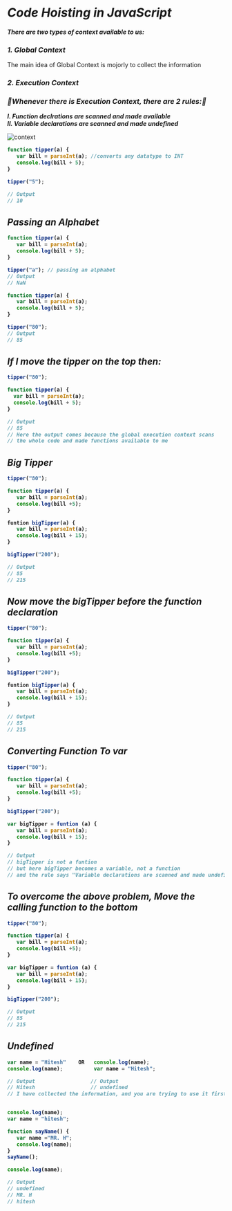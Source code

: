 # _Code Hoisting in JavaScript_
**_There are two types of context available to us:_**
### _1. Global Context_
The main idea of Global Context is mojorly to collect the information
### _2. Execution Context_
### _**📌Whenever there is Execution Context, there are 2 rules:📌**_ <br>
**_I. Function declrations are scanned and made available_** <br>
**_II. Variable declarations are scanned and made undefined_**

![context](https://user-images.githubusercontent.com/91872149/216778717-a4037545-47d5-48ec-bdd8-f8d98ab4e4fb.png)

<b>

```javascript
function tipper(a) {
   var bill = parseInt(a); //converts any datatype to INT
   console.log(bill + 5);
}

tipper("5");

// Output
// 10
```

## _Passing an Alphabet_

```javascript
function tipper(a) {
   var bill = parseInt(a);
   console.log(bill + 5);
}

tipper("a"); // passing an alphabet
// Output
// NaN
```

```javascript
function tipper(a) {
   var bill = parseInt(a);
   console.log(bill + 5);
}

tipper("80");
// Output
// 85
```

## _If I move the tipper on the top then:_

```javascript
tipper("80");

function tipper(a) {
  var bill = parseInt(a);
  console.log(bill + 5);
}

// Output
// 85
// Here the output comes because the global execution context scans 
// the whole code and made functions available to me
```

## _Big Tipper_

```javascript
tipper("80");

function tipper(a) {
   var bill = parseInt(a);
   console.log(bill +5);
}

funtion bigTipper(a) {
   var bill = parseInt(a);
   console.log(bill + 15);
}

bigTipper("200");

// Output
// 85
// 215
```

## _Now move the bigTipper before the function declaration_

```javascript
tipper("80");

function tipper(a) {
   var bill = parseInt(a);
   console.log(bill +5);
}

bigTipper("200");

funtion bigTipper(a) {
   var bill = parseInt(a);
   console.log(bill + 15);
}

// Output
// 85
// 215
```

## _Converting Function To var_

```javascript
tipper("80");

function tipper(a) {
   var bill = parseInt(a);
   console.log(bill +5);
}

bigTipper("200");

var bigTipper = funtion (a) {
   var bill = parseInt(a);
   console.log(bill + 15);
}

// Output
// bigTipper is not a funtion
// but here bigTipper becomes a variable, not a function
// and the rule says "Variable declarations are scanned and made undefined"
```

## _To overcome the above problem, Move the calling function to the bottom_

```javascript
tipper("80");

function tipper(a) {
   var bill = parseInt(a);
   console.log(bill +5);
}

var bigTipper = funtion (a) {
   var bill = parseInt(a);
   console.log(bill + 15);
}

bigTipper("200");

// Output
// 85
// 215
```

## _Undefined_

```javascript
var name = "Hitesh"    OR   console.log(name);
console.log(name);          var name = "Hitesh";

// Output                  // Output
// Hitesh                  // undefined
// I have collected the information, and you are trying to use it first
```

```javascript

console.log(name);
var name = "hitesh";

function sayName() {
   var name ="MR. H";
   console.log(name);
}
sayName();

console.log(name);

// Output
// undefined
// MR. H
// hitesh
```
</b>
